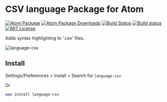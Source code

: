 # CSV language Package for Atom

[![Atom Package](https://img.shields.io/apm/v/language-csv.svg)](https://atom.io/packages/language-csv)
[![Atom Package Downloads](https://img.shields.io/apm/dm/language-csv.svg)](https://atom.io/packages/language-csv)
[![Build Status](https://travis-ci.org/ldez/atom-language-csv.svg?branch=master)](https://travis-ci.org/ldez/atom-language-csv)
[![Build status](https://ci.appveyor.com/api/projects/status/jpw2ka92nnpa8ksw?svg=true)](https://ci.appveyor.com/project/ldez/atom-language-csv)
[![MIT License](http://img.shields.io/badge/license-MIT-blue.svg?style=flat)](https://github.com/ldez/atom-language-csv/blob/master/LICENSE.md)

Adds syntax highlighting to '.csv' files.

![language-csv](https://cloud.githubusercontent.com/assets/5674651/15268371/50fe90c4-19dc-11e6-8cff-6d59b637b02e.png)

## Install

Settings/Preferences > Install > Search for `language-csv`

Or

```bash
apm install language-csv
```
